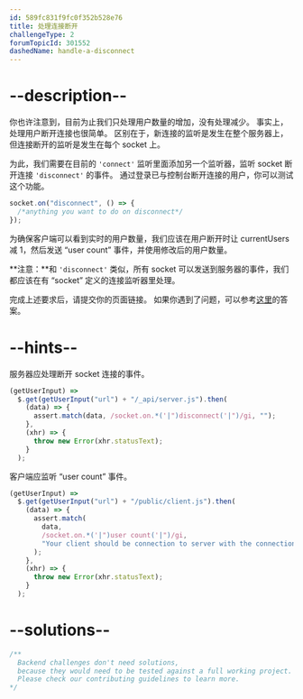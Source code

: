 ```yaml
---
id: 589fc831f9fc0f352b528e76
title: 处理连接断开
challengeType: 2
forumTopicId: 301552
dashedName: handle-a-disconnect
---
```


# --description--

你也许注意到，目前为止我们只处理用户数量的增加，没有处理减少。 事实上，处理用户断开连接也很简单。 区别在于，新连接的监听是发生在整个服务器上，但连接断开的监听是发生在每个 socket 上。

为此，我们需要在目前的 `'connect'` 监听里面添加另一个监听器，监听 socket 断开连接 `'disconnect'` 的事件。 通过登录已与控制台断开连接的用户，你可以测试这个功能。

```js
socket.on("disconnect", () => {
  /*anything you want to do on disconnect*/
});
```

为确保客户端可以看到实时的用户数量，我们应该在用户断开时让 currentUsers 减 1，然后发送 “user count” 事件，并使用修改后的用户数量。

**注意：**和 `'disconnect'` 类似，所有 socket 可以发送到服务器的事件，我们都应该在有 “socket” 定义的连接监听器里处理。

完成上述要求后，请提交你的页面链接。 如果你遇到了问题，可以参考[这里](https://gist.github.com/camperbot/ab1007b76069884fb45b215d3c4496fa)的答案。

# --hints--

服务器应处理断开 socket 连接的事件。

```js
(getUserInput) =>
  $.get(getUserInput("url") + "/_api/server.js").then(
    (data) => {
      assert.match(data, /socket.on.*('|")disconnect('|")/gi, "");
    },
    (xhr) => {
      throw new Error(xhr.statusText);
    }
  );
```

客户端应监听 “user count” 事件。

```js
(getUserInput) =>
  $.get(getUserInput("url") + "/public/client.js").then(
    (data) => {
      assert.match(
        data,
        /socket.on.*('|")user count('|")/gi,
        "Your client should be connection to server with the connection defined as socket"
      );
    },
    (xhr) => {
      throw new Error(xhr.statusText);
    }
  );
```

# --solutions--

```js
/**
  Backend challenges don't need solutions, 
  because they would need to be tested against a full working project. 
  Please check our contributing guidelines to learn more.
*/
```
